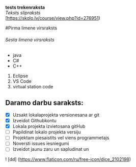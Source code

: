 **tests trekenraksta** <br>
*Teksts slipraksts* <br>
[https://skolo.lv/course/view.php?id=276951) <br>

#Pirma limene virsraksts

###### Sesta limena virsraksts

* java
* C#
* C++

1. Eclipse
2. VS Code
3. virtual station code

## Daramo darbu saraksts:
- [x] Uzsakt lokalaprojekta versionesana ar git
- [x] Izveidot Githubkontu
- [x] Lokala projekta izvietosana gitHub
- [ ] Papildinat lokalo projekta versiju
- [ ] Projektam piesaistits vel viens programmetajs
- [ ] Noversti issues iesniegumi
- [ ] Izveidot jaunu zaru un sapludinat un 

! [dd]  (https://www.flaticon.com/ru/free-icon/dice_2102198)

